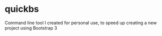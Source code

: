 # quickbs
Command line tool I created for personal use, to speed up creating a new project using Bootstrap 3